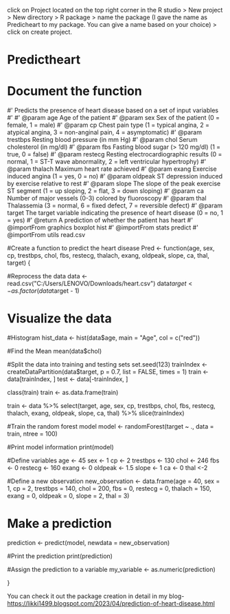 click on Project located on the top right corner in the R studio > New project > New directory > R package > name the package (I gave the name as Predicheart to my package. You can give a name based on your choice) > click on create project.

# Predictheart
# Document the function
#' Predicts the presence of heart disease based on a set of input variables
#'
#' @param age Age of the patient
#' @param sex Sex of the patient (0 = female, 1 = male)
#' @param cp Chest pain type (1 = typical angina, 2 = atypical angina, 3 = non-anginal pain, 4 = asymptomatic)
#' @param trestbps Resting blood pressure (in mm Hg)
#' @param chol Serum cholesterol (in mg/dl)
#' @param fbs Fasting blood sugar (> 120 mg/dl) (1 = true, 0 = false)
#' @param restecg Resting electrocardiographic results (0 = normal, 1 = ST-T wave abnormality, 2 = left ventricular hypertrophy)
#' @param thalach Maximum heart rate achieved
#' @param exang Exercise induced angina (1 = yes, 0 = no)
#' @param oldpeak ST depression induced by exercise relative to rest
#' @param slope The slope of the peak exercise ST segment (1 = up sloping, 2 = flat, 3 = down sloping)
#' @param ca Number of major vessels (0-3) colored by fluoroscopy
#' @param thal Thalassemia (3 = normal, 6 = fixed defect, 7 = reversible defect)
#' @param target The target variable indicating the presence of heart disease (0 = no, 1 = yes)
#' @return A prediction of whether the patient has heart
#' @importFrom graphics boxplot hist
#' @importFrom stats predict
#' @importFrom utils read.csv


#Create a function to predict the heart disease
Pred <- function(age, sex, cp, trestbps, chol, fbs, restecg, thalach, exang, oldpeak, slope, ca, thal, target) {

  #Reprocess the data
  data <- read.csv("C:/Users/LENOVO/Downloads/heart.csv")
  data$target <- as.factor(data$target - 1)

  # Visualize the data
  #Histogram
  hist_data <- hist(data$age, main = "Age", col = c("red"))


  #Find the Mean
  mean(data$chol)


  #Split the data into training  and testing sets
  set.seed(123)
  trainIndex <- createDataPartition(data$target, p = 0.7, list = FALSE, times = 1)
  train <- data[trainIndex, ]
  test <- data[-trainIndex, ]

  class(train)
  train <- as.data.frame(train)

  train <- data %>%
    select(target, age, sex, cp, trestbps, chol, fbs, restecg, thalach, exang, oldpeak, slope, ca, thal) %>%
    slice(trainIndex)


  #Train the random forest model
  model <- randomForest(target ~ ., data = train, ntree = 100)

  #Print model information
  print(model)

  #Define variables
  age <- 45
  sex <- 1
  cp <- 2
  trestbps <- 130
  chol <- 246
  fbs <- 0
  restecg <- 160
  exang <- 0
  oldpeak <- 1.5
  slope <- 1
  ca <- 0
  thal <-2

  #Define a new observation
  new_observation <- data.frame(age = 40, sex = 1, cp = 2, trestbps = 140, chol = 200, fbs = 0, restecg = 0, thalach = 150, exang = 0, oldpeak = 0, slope = 2, thal = 3)

  # Make a prediction
  prediction <- predict(model, newdata = new_observation)


  #Print the prediction
  print(prediction)

  #Assign the prediction to a variable
  my_variable <- as.numeric(prediction)

}






You can check it out the package creation in detail in my blog- https://likki1499.blogspot.com/2023/04/prediction-of-heart-disease.html
